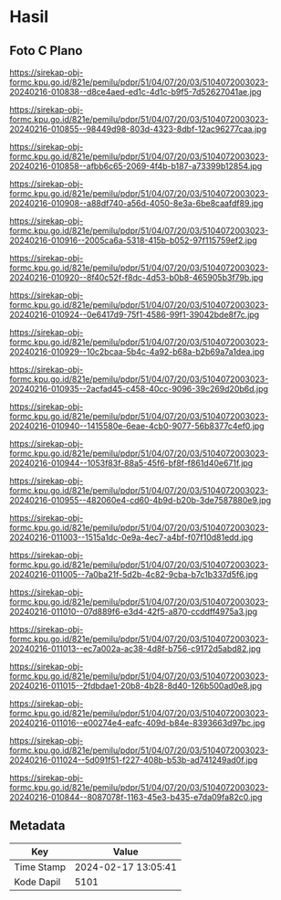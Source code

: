 # Hasil

## Foto C Plano

https://sirekap-obj-formc.kpu.go.id/821e/pemilu/pdpr/51/04/07/20/03/5104072003023-20240216-010838--d8ce4aed-ed1c-4d1c-b9f5-7d52627041ae.jpg

https://sirekap-obj-formc.kpu.go.id/821e/pemilu/pdpr/51/04/07/20/03/5104072003023-20240216-010855--98449d98-803d-4323-8dbf-12ac96277caa.jpg

https://sirekap-obj-formc.kpu.go.id/821e/pemilu/pdpr/51/04/07/20/03/5104072003023-20240216-010858--afbb6c65-2069-4f4b-b187-a73399b12854.jpg

https://sirekap-obj-formc.kpu.go.id/821e/pemilu/pdpr/51/04/07/20/03/5104072003023-20240216-010908--a88df740-a56d-4050-8e3a-6be8caafdf89.jpg

https://sirekap-obj-formc.kpu.go.id/821e/pemilu/pdpr/51/04/07/20/03/5104072003023-20240216-010916--2005ca6a-5318-415b-b052-97f115759ef2.jpg

https://sirekap-obj-formc.kpu.go.id/821e/pemilu/pdpr/51/04/07/20/03/5104072003023-20240216-010920--8f40c52f-f8dc-4d53-b0b8-465905b3f79b.jpg

https://sirekap-obj-formc.kpu.go.id/821e/pemilu/pdpr/51/04/07/20/03/5104072003023-20240216-010924--0e6417d9-75f1-4586-99f1-39042bde8f7c.jpg

https://sirekap-obj-formc.kpu.go.id/821e/pemilu/pdpr/51/04/07/20/03/5104072003023-20240216-010929--10c2bcaa-5b4c-4a92-b68a-b2b69a7a1dea.jpg

https://sirekap-obj-formc.kpu.go.id/821e/pemilu/pdpr/51/04/07/20/03/5104072003023-20240216-010935--2acfad45-c458-40cc-9096-39c269d20b6d.jpg

https://sirekap-obj-formc.kpu.go.id/821e/pemilu/pdpr/51/04/07/20/03/5104072003023-20240216-010940--1415580e-6eae-4cb0-9077-56b8377c4ef0.jpg

https://sirekap-obj-formc.kpu.go.id/821e/pemilu/pdpr/51/04/07/20/03/5104072003023-20240216-010944--1053f83f-88a5-45f6-bf8f-f861d40e671f.jpg

https://sirekap-obj-formc.kpu.go.id/821e/pemilu/pdpr/51/04/07/20/03/5104072003023-20240216-010955--482060e4-cd60-4b9d-b20b-3de7587880e9.jpg

https://sirekap-obj-formc.kpu.go.id/821e/pemilu/pdpr/51/04/07/20/03/5104072003023-20240216-011003--1515a1dc-0e9a-4ec7-a4bf-f07f10d81edd.jpg

https://sirekap-obj-formc.kpu.go.id/821e/pemilu/pdpr/51/04/07/20/03/5104072003023-20240216-011005--7a0ba21f-5d2b-4c82-9cba-b7c1b337d5f6.jpg

https://sirekap-obj-formc.kpu.go.id/821e/pemilu/pdpr/51/04/07/20/03/5104072003023-20240216-011010--07d889f6-e3d4-42f5-a870-ccddff4975a3.jpg

https://sirekap-obj-formc.kpu.go.id/821e/pemilu/pdpr/51/04/07/20/03/5104072003023-20240216-011013--ec7a002a-ac38-4d8f-b756-c9172d5abd82.jpg

https://sirekap-obj-formc.kpu.go.id/821e/pemilu/pdpr/51/04/07/20/03/5104072003023-20240216-011015--2fdbdae1-20b8-4b28-8d40-126b500ad0e8.jpg

https://sirekap-obj-formc.kpu.go.id/821e/pemilu/pdpr/51/04/07/20/03/5104072003023-20240216-011016--e00274e4-eafc-409d-b84e-8393663d97bc.jpg

https://sirekap-obj-formc.kpu.go.id/821e/pemilu/pdpr/51/04/07/20/03/5104072003023-20240216-011024--5d091f51-f227-408b-b53b-ad741249ad0f.jpg

https://sirekap-obj-formc.kpu.go.id/821e/pemilu/pdpr/51/04/07/20/03/5104072003023-20240216-010844--8087078f-1163-45e3-b435-e7da09fa82c0.jpg


## Metadata

| Key        | Value               |
| ---------- | ------------------- |
| Time Stamp | 2024-02-17 13:05:41 |
| Kode Dapil | 5101                |



